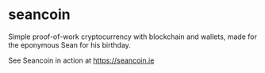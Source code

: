 # seancoin
Simple proof-of-work cryptocurrency with blockchain and wallets, made for the eponymous Sean for his birthday.

See Seancoin in action at https://seancoin.ie
